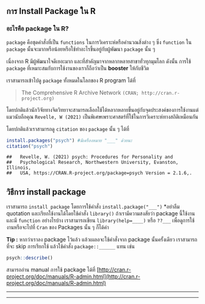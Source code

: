 ## การ Install Package ใน R

### อะไรคือ package ใน R?

`package` คือชุดคำสั่งที่เป็น `functions` ในการวิเคราะห์หรือคำนวณสิ่งต่าง ๆ ซึ่ง `function` ใน `package` นั้นจะมากหรือน้อยหรือใช้ทำอะไรขึ้นอยู่กับผู้พัฒนา `package` นั้น ๆ

เนื่องจาก R มีผู้พัฒนาใจดีเยอะมาก และที่สำคัญมาจากหลากหลายสาขาทั่วทุกมุมโลก ดังนั้น การใช้ `package` ที่เหมาะสมกับการใช้งานของเราก็ถือว่าเป็น **booster** ให้กับชีวิต

เราสามารถเข้าไปดู `package` ทั้งหมดในโลกของ R program ได้ที่ 

>
> The Comprehensive R Archive Network
> `(CRAN; http://cran.r-project.org)`
> 

โดยปกติแล้วนักวิจัยทางจิตวิทยาจะสามารถเลือกใช้ได้หลากหลายขึ้นอยู่กับจุดประสงค์ของการใช้งานแต่แมวนับถือคุณ `Revelle, W (2021)` เป็นพิเศษเพราะศาสตร์ที่ใช้ในการวิเคราะห์ทางสถิติเหมือนกัน

โดยปกติแล้วเราสามารถดู `citation` ของ `package` นั้น ๆ ได้ที่

``` r
install.packages("psych") #มีเครื่องหมาย "___" ด้วยนะ
citation("psych")
```
    
    ##   Revelle, W. (2021) psych: Procedures for Personality and
    ##   Psychological Research, Northwestern University, Evanston, Illinois,
    ##   USA, https://CRAN.R-project.org/package=psych Version = 2.1.6,.


## วิธีการ install package

เราสามารถ `install package` โดยการใช้คำสั่ง `install.package("___")` \*อย่าลืม quotation และเรียกใช้งานได้โดยใช้คำสั่ง `library()`
ถ้าเรามีความสงสัยว่า package นี้ใช้งานและมี `function` อย่างไรบ้าง เราสามารถเขียน `library(help=____)`  หรือ `??___` เพื่อดูการใช้งานหรือจะไปที่ `Cran` ของ Packages นั้น ๆ ก็ได้ค่า

**Tip :** หากว่าเราลง package ไว้แล้ว แล้วเผลอจะใช้คำสั่งจาก package นั้นครั้งเดียว เราสามารถที่จะ skip การเรียกใช้ แล้วใช้คำสั่ง `package::______` แทน เช่น 

``` r
psych::describe()
```


สามารถอ่าน manual การใช้ package ได้ที่
[http://cran.r-project.org/doc/manuals/R-admin.html](http://cran.r-project.org/doc/manuals/R-admin.html)

_________________________________

_________________________________
